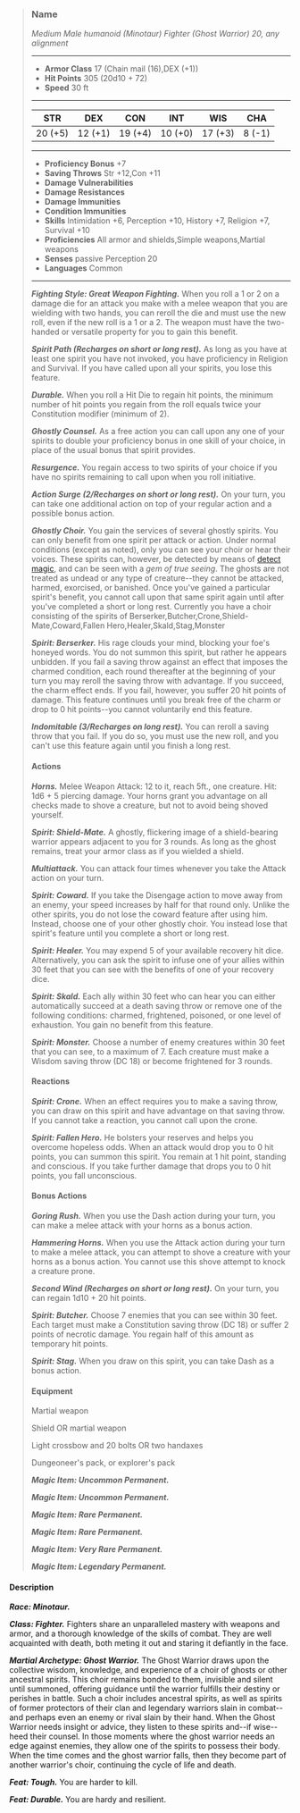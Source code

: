 >### Name
>*Medium Male humanoid (Minotaur) Fighter (Ghost Warrior) 20, any alignment*
>___
>- **Armor Class** 17 (Chain mail (16),DEX (+1))
>- **Hit Points** 305 (20d10 + 72)
>- **Speed** 30 ft
>___
>|**STR**|**DEX**|**CON**|**INT**|**WIS**|**CHA**|
>|:-:|:-:|:-:|:-:|:-:|:-:|
>|20 (+5)|12 (+1)|19 (+4)|10 (+0)|17 (+3)|8 (-1)|
>___
>- **Proficiency Bonus** +7
>- **Saving Throws** Str +12,Con +11
>- **Damage Vulnerabilities** 
>- **Damage Resistances** 
>- **Damage Immunities** 
>- **Condition Immunities** 
>- **Skills** Intimidation +6, Perception +10, History +7, Religion +7, Survival +10
>- **Proficiencies** All armor and shields,Simple weapons,Martial weapons
>- **Senses** passive Perception 20
>- **Languages** Common
>___
>***Fighting Style: Great Weapon Fighting.*** When you roll a 1 or 2 on a damage die for an attack you make with a melee weapon that you are wielding with two hands, you can reroll the die and must use the new roll, even if the new roll is a 1 or a 2. The weapon must have the two-handed or versatile property for you to gain this benefit.
>
>***Spirit Path (Recharges on short or long rest).*** As long as you have at least one spirit you have not invoked, you have proficiency in Religion and Survival. If you have called upon all your spirits, you lose this feature.
>
>***Durable.*** When you roll a Hit Die to regain hit points, the minimum number of hit points you regain from the roll equals twice your Constitution modifier (minimum of 2).
>
>***Ghostly Counsel.*** As a free action you can call upon any one of your spirits to double your proficiency bonus in one skill of your choice, in place of the usual bonus that spirit provides.
>
>***Resurgence.*** You regain access to two spirits of your choice if you have no spirits remaining to call upon when you roll initiative.
>
>***Action Surge (2/Recharges on short or long rest).*** On your turn, you can take one additional action on top of your regular action and a possible bonus action.
>
>***Ghostly Choir.*** You gain the services of several ghostly spirits. You can only benefit from one spirit per attack or action. Under normal conditions (except as noted), only you can see your choir or hear their voices. These spirits can, however, be detected by means of [detect magic](http://azgaarnoth.tedneward.com/magic/spells/detect-magic/), and can be seen with a *gem of true seeing*. The ghosts are not treated as undead or any type of creature--they cannot be attacked, harmed, exorcised, or banished. Once you've gained a particular spirit's benefit, you cannot call upon that same spirit again until after you've completed a short or long rest. Currently you have a choir consisting of the spirits of Berserker,Butcher,Crone,Shield-Mate,Coward,Fallen Hero,Healer,Skald,Stag,Monster
>
>***Spirit: Berserker.*** His rage clouds your mind, blocking your foe's honeyed words. You do not summon this spirit, but rather he appears unbidden. If you fail a saving throw against an effect that imposes the charmed condition, each round thereafter at the beginning of your turn you may reroll the saving throw with advantage. If you succeed, the charm effect ends. If you fail, however, you suffer 20 hit points of damage. This feature continues until you break free of the charm or drop to 0 hit points--you cannot voluntarily end this feature.
>
>***Indomitable (3/Recharges on long rest).*** You can reroll a saving throw that you fail. If you do so, you must use the new roll, and you can't use this feature again until you finish a long rest.
>
>#### Actions
>***Horns.*** Melee Weapon Attack: 12 to it, reach 5ft., one creature. Hit: 1d6 + 5 piercing damage. Your horns grant you advantage on all checks made to shove a creature, but not to avoid being shoved yourself.
>
>***Spirit: Shield-Mate.*** A ghostly, flickering image of a shield-bearing warrior appears adjacent to you for 3 rounds. As long as the ghost remains, treat your armor class as if you wielded a shield.
>
>***Multiattack.*** You can attack four times whenever you take the Attack action on your turn.
>
>***Spirit: Coward.*** If you take the Disengage action to move away from an enemy, your speed increases by half for that round only. Unlike the other spirits, you do not lose the coward feature after using him. Instead, choose one of your other ghostly choir. You instead lose that spirit's feature until you complete a short or long rest.
>
>***Spirit: Healer.*** You may expend 5 of your available recovery hit dice. Alternatively, you can ask the spirit to infuse one of your allies within 30 feet that you can see with the benefits of one of your recovery dice.
>
>***Spirit: Skald.*** Each ally within 30 feet who can hear you can either automatically succeed at a death saving throw or remove one of the following conditions: charmed, frightened, poisoned, or one level of exhaustion. You gain no benefit from this feature.
>
>***Spirit: Monster.*** Choose a number of enemy creatures within 30 feet that you can see, to a maximum of 7. Each creature must make a Wisdom saving throw (DC 18) or become frightened for 3 rounds.
>
>#### Reactions
>***Spirit: Crone.*** When an effect requires you to make a saving throw, you can draw on this spirit and have advantage on that saving throw. If you cannot take a reaction, you cannot call upon the crone.
>
>***Spirit: Fallen Hero.*** He bolsters your reserves and helps you overcome hopeless odds. When an attack would drop you to 0 hit points, you can summon this spirit. You remain at 1 hit point, standing and conscious. If you take further damage that drops you to 0 hit points, you fall unconscious.
>
>
>#### Bonus Actions
>***Goring Rush.*** When you use the Dash action during your turn, you can make a melee attack with your horns as a bonus action.
>
>***Hammering Horns.*** When you use the Attack action during your turn to make a melee attack, you can attempt to shove a creature with your horns as a bonus action. You cannot use this shove attempt to knock a creature prone.
>
>***Second Wind (Recharges on short or long rest).*** On your turn, you can regain 1d10 + 20 hit points.
>
>***Spirit: Butcher.*** Choose 7 enemies that you can see within 30 feet. Each target must make a Constitution saving throw (DC 18) or suffer 2 points of necrotic damage. You regain half of this amount as temporary hit points.
>
>***Spirit: Stag.*** When you draw on this spirit, you can take Dash as a bonus action.
>
>
>#### Equipment
>Martial weapon
>
>Shield OR martial weapon
>
>Light crossbow and 20 bolts OR two handaxes
>
>Dungeoneer's pack, or explorer's pack
>
>***Magic Item: Uncommon Permanent.***
>
>***Magic Item: Uncommon Permanent.***
>
>***Magic Item: Rare Permanent.***
>
>***Magic Item: Rare Permanent.***
>
>***Magic Item: Very Rare Permanent.***
>
>***Magic Item: Legendary Permanent.***
>

#### Description
***Race: Minotaur.*** 

***Class: Fighter.*** Fighters share an unparalleled mastery with weapons and armor, and a thorough knowledge of the skills of combat. They are well acquainted with death, both meting it out and staring it defiantly in the face.

***Martial Archetype: Ghost Warrior.*** The Ghost Warrior draws upon the collective wisdom, knowledge, and experience of a choir of ghosts or other ancestral spirits. This choir remains bonded to them, invisible and silent until summoned, offering guidance until the warrior fulfills their destiny or perishes in battle. Such a choir includes ancestral spirits, as well as spirits of former protectors of their clan and legendary warriors slain in combat--and perhaps even an enemy or rival slain by their hand. When the Ghost Warrior needs insight or advice, they listen to these spirits and--if wise--heed their counsel. In those moments where the ghost warrior needs an edge against enemies, they allow one of the spirits to possess their body. When the time comes and the ghost warrior falls, then they become part of another warrior's choir, continuing the cycle of life and death.

***Feat: Tough.*** You are harder to kill.

***Feat: Durable.*** You are hardy and resilient.



